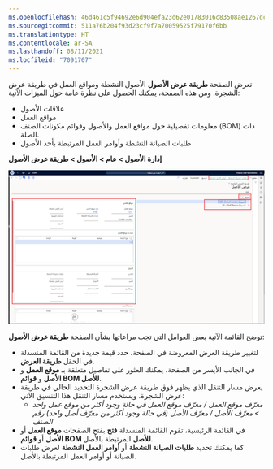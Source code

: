 ```yaml
---
ms.openlocfilehash: 46d461c5f94692e6d904efa23d62e01783016c83508ae1267dc66906fc8420df
ms.sourcegitcommit: 511a76b204f93d23cf9f7a70059525f79170f6bb
ms.translationtype: HT
ms.contentlocale: ar-SA
ms.lasthandoff: 08/11/2021
ms.locfileid: "7091707"
---
```

تعرض الصفحة **طريقة عرض الأصول** الأصول النشطة ومواقع العمل في طريقة عرض الشجرة. ومن هذه الصفحة، يمكنك الحصول على نظرة عامة حول الميزات الآتية:

- علاقات الأصول
- مواقع العمل 
- معلومات تفصيلية حول مواقع العمل والأصول وقوائم مكونات الصنف (BOM) ذات الصلة. 
- طلبات الصيانة النشطة وأوامر العمل المرتبطة بأحد الأصول

**‎إدارة الأصول > عام > الأصول > طريقة عرض الأصول**

[![لقطة شاشة للصفحة "طريقة عرض الأصول" تظهر موقع العمل وتفاصيل الأصول.](../media/asset-view-ssm.png)](../media/asset-view-ssm.png#lightbox) 

توضح القائمة الآتية بعض العوامل التي تجب مراعاتها بشأن الصفحة **طريقة عرض الأصول**:

- لتغيير طريقة العرض المعروضة في الصفحة، حدد قيمة جديدة من القائمة المنسدلة في الحقل **طريقة العرض**.
- في الجانب الأيسر من الصفحة، يمكنك العثور على تفاصيل متعلقة بـ **موقع العمل** و **الأصل** و **قوائم BOM للأصل**.
- يعرض مسار التنقل الذي يظهر فوق طريقة عرض الشجرة التحديد الحالي في طريقة عرض الشجرة. ويستخدم مسار التنقل هذا التنسيق الآتي:
    - *معرّف موقع العمل / معرّف موقع العمل في حالة وجود أكثر من موقع عمل واحد > معرّف الأصل / معرّف الأصل (في حالة وجود أكثر من معرّف أصل واحد) رقم الصنف*
- في القائمة الرئيسية، تقوم القائمة المنسدلة **فتح** بفتح الصفحات **موقع العمل** أو **الأصل** أو **قوائم BOM للأصل** المرتبطة بالأصل.
- كما يمكنك تحديد **طلبات الصيانة النشطة** أو **أوامر العمل النشطة** لعرض طلبات الصيانة أو أوامر العمل المرتبطة بالأصل. 

